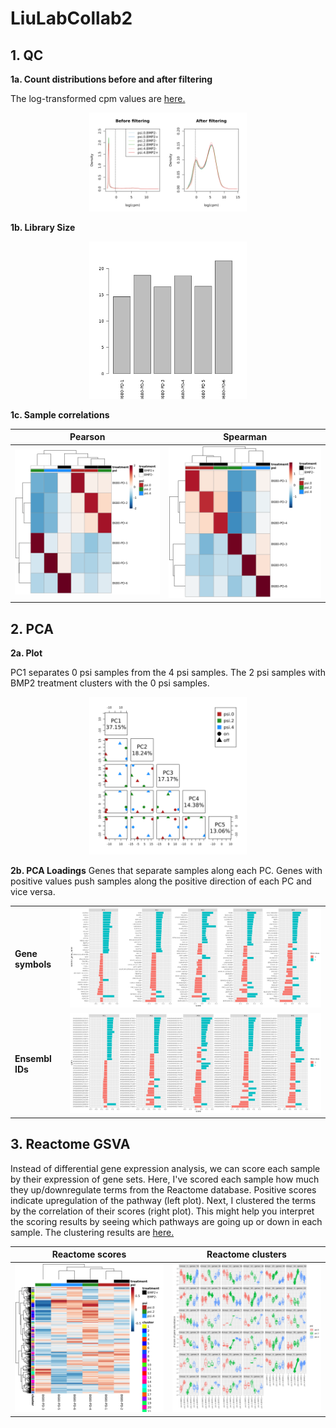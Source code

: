 # LiuLabCollab2

## 1. QC

**1a. Count distributions before and after filtering**

The log-transformed cpm values are [here.](https://github.com/benayang/LiuLabCollab2/blob/main/lcpm_filt.csv)

<p align="center">
<img src="https://github.com/benayang/LiuLabCollab2/blob/main/Plots/count_distributions.png" width=50% height=50%>
</p>

**1b. Library Size**

<p align="center">
<img src="https://github.com/benayang/LiuLabCollab2/blob/main/Plots/RNAseqlibsize.png" width=50% height=50%>
</p>

**1c. Sample correlations**

| Pearson | Spearman |
| -------- | ---------- |
| ![](https://github.com/benayang/LiuLabCollab2/blob/main/Plots/pearson_hmp.png) | ![](https://github.com/benayang/LiuLabCollab2/blob/main/Plots/spearman_hmp.png) |

## 2. PCA

**2a. Plot**

PC1 separates 0 psi samples from the 4 psi samples. The 2 psi samples with BMP2 treatment clusters with the 0 psi samples.

<p align="center">
<img src="https://github.com/benayang/LiuLabCollab2/blob/main/Plots/pca.png" width=50% height=50%>
</p>

**2b. PCA Loadings**
Genes that separate samples along each PC. Genes with positive values push samples along the positive direction of each PC and vice versa. 

| | |
| --- | --- | 
| **Gene symbols** | ![](https://github.com/benayang/LiuLabCollab2/blob/main/Plots/pca_loadings_sym.png) | 
| **Ensembl IDs** | ![](https://github.com/benayang/LiuLabCollab2/blob/main/Plots/pca_loadings_ens.png) |

## 3. Reactome GSVA
Instead of differential gene expression analysis, we can score each sample by their expression of gene sets. Here, I've scored each sample how much they up/downregulate terms from the Reactome database. Positive scores indicate upregulation of the pathway (left plot). Next, I clustered the terms by the correlation of their scores (right plot). This might help you interpret the scoring results by seeing which pathways are going up or down in each sample. The clustering results are [here.](https://github.com/benayang/LiuLabCollab2/blob/main/gsva_reactome_clusters_df.tsv)

| Reactome scores | Reactome clusters |
| -------- | ---------- |
| ![](https://github.com/benayang/LiuLabCollab2/blob/main/Plots/gsva_degPattern_hmp.png) | ![](https://github.com/benayang/LiuLabCollab2/blob/main/Plots/gsva_degPattern.png) |